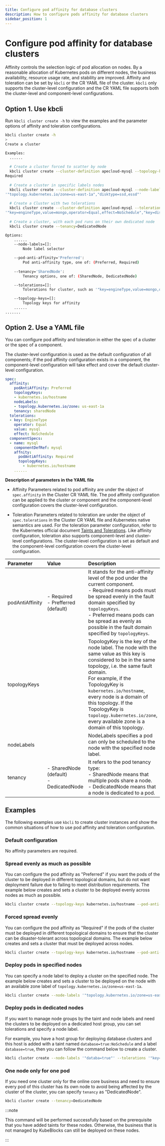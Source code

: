 ```yaml
---
title: Configure pod affinity for database clusters
description: How to configure pods affinity for database clusters
sidebar_position: 1
---
```


# Configure pod affinity for database clusters

Affinity controls the selection logic of pod allocation on nodes. By a reasonable allocation of Kubernetes pods on different nodes, the business availability, resource usage rate, and stability are improved. 
Affinity and toleration can be set by `kbcli` or the CR YAML file of the cluster. `kbcli` only supports the cluster-level configuration and the CR YAML file supports both the cluster-level and component-level configurations.

## Option 1. Use kbcli

Run `kbcli cluster create -h` to view the examples and the parameter options of affinity and toleration configurations.

```bash
kbcli cluster create -h
>
Create a cluster

Examples:
  ......
  
  # Create a cluster forced to scatter by node
  kbcli cluster create --cluster-definition apecloud-mysql --topology-keys kubernetes.io/hostname --pod-anti-affinity
Required
  
  # Create a cluster in specific labels nodes
  kbcli cluster create --cluster-definition apecloud-mysql --node-labels
'"topology.kubernetes.io/zone=us-east-1a","disktype=ssd,essd"'
  
  # Create a Cluster with two tolerations
  kbcli cluster create --cluster-definition apecloud-mysql --tolerations
'"key=engineType,value=mongo,operator=Equal,effect=NoSchedule","key=diskType,value=ssd,operator=Equal,effect=NoSchedule"'
  
  # Create a cluster, with each pod runs on their own dedicated node
  kbcli cluster create --tenancy=DedicatedNode

Options:
    ......
    --node-labels=[]:
        Node label selector

    --pod-anti-affinity='Preferred':
        Pod anti-affinity type, one of: (Preferred, Required)
        
    --tenancy='SharedNode':
        Tenancy options, one of: (SharedNode, DedicatedNode)

    --tolerations=[]:
        Tolerations for cluster, such as '"key=engineType,value=mongo,operator=Equal,effect=NoSchedule"'

    --topology-keys=[]:
        Topology keys for affinity
    ......
.......
```

## Option 2. Use a YAML file

You can configure pod affinity and toleration in either the spec of a cluster or the spec of a component. 

The cluster-level configuration is used as the default configuration of all components; if the pod affinity configuration exists in a component, the component-level configuration will take effect and cover the default cluster-level configuration. 

```yaml
spec:
  affinity:
    podAntiAffinity: Preferred
    topologyKeys:
    - kubernetes.io/hostname
    nodeLabels:
    - topology.kubernetes.io/zone: us-east-1a
    tenancy: sharedNode
  tolerations:
  - key: EngineType
    operator: Equal
    value: mysql
    effect: NoSchedule
  componentSpecs:
  - name: mysql
    componentDefRef: mysql
    affnity:
      podAntiAffinity: Required
      topologyKeys:
        - kubernetes.io/hostname
    ......
```

**Description of parameters in the YAML file**

* Affinity
  Parameters related to pod affinity are under the object of `spec.affinity` in the Cluster CR YAML file.
  The pod affinity configuration can be applied to the cluster or component and the component-level configuration covers the cluster-level configuration.

* Toleration
  Parameters related to toleration are under the object of `spec.tolerations` in the Cluster CR YAML file and Kubernetes native semantics are used. For the toleration parameter configuration, refer to the Kubernetes official document [Taints and Tolerations](https://kubernetes.io/docs/concepts/scheduling-eviction/taint-and-toleration/).
  Like affinity configuration, toleration also supports component-level and cluster-level configurations. The cluster-level configuration is set as default and the component-level configuration covers the cluster-level configuration.

| **Parameter**   | **Value**                                    | **Description**  |
| :--             | :--                                          | :--              |
| podAntiAffinity | - Required <br/> - Prefferred (default)      | It stands for the anti-affinity level of the pod under the current component.<br/> - Required means pods must be spread evenly in the fault domain specified by `topologyKeys`. <br/> - Preferred means pods can be spread as evenly as possible in the fault domain specified by `topologyKeys`. |
| topologyKeys    |                                              | TopologyKey is the key of the node label. The node with the same value as this key is considered to be in the same topology, i.e. the same fault domain.<br/>For example, if the TopologyKey is `kubernetes.io/hostname`, every node is a domain of this topology. If the TopologyKey is `topology.kubernetes.io/zone`, every available zone is a domain of this topology. |
| nodeLabels      |                                              | NodeLabels specifies a pod can only be scheduled to the node with the specified node label. |
| tenancy         | - SharedNode (default) <br/> - DedicatedNode | It refers to the pod tenancy type:<br/> - SharedNode means that multiple pods share a node.<br/> - DedicatedNode means that a node is dedicated to a pod. |

## Examples

The following examples use `kbcli` to create cluster instances and show the common situations of how to use pod affinity and toleration configuration.

### Default configuration

No affinity parameters are required.

### Spread evenly as much as possible

You can configure the pod affinity as "Preferred" if you want the pods of the cluster to be deployed in different topological domains, but do not want deployment failure due to failing to meet distribution requirements.
The example below creates and sets a cluster to be deployed evenly across nodes as much as possible.

```bash
kbcli cluster create --topology-keys kubernetes.io/hostname --pod-anti-affinity Preferred
```

### Forced spread evenly

You can configure the pod affinity as "Required" if the pods of the cluster must be deployed in different topological domains to ensure that the cluster can be disaster-tolerant across topological domains.
The example below creates and sets a cluster that must be deployed across nodes.

```bash
kbcli cluster create --topology-keys kubernetes.io/hostname --pod-anti-affinity Required
```

### Deploy pods in specified nodes

You can specify a node label to deploy a cluster on the specified node. 
The example below creates and sets a cluster to be deployed on the node with an available zone label of `topology.kubernetes.io/zone=us-east-1a`.

```bash
kbcli cluster create --node-labels '"topology.kubernetes.io/zone=us-east-1a"'
```

### Deploy pods in dedicated nodes

If you want to manage node groups by the taint and node labels and need the clusters to be deployed on a dedicated host group, you can set tolerations and specify a node label.

For example, you have a host group for deploying database clusters and this host is added with a taint named `database=true:NoSchedule` and a label `database=true`, then you can follow the command below to create a cluster.

```bash
kbcli cluster create --node-labels '"databa=true"' --tolerations '"key=database,value=true,operator=Equal,effect=NoSchedule"
```

### One node only for one pod

If you need one cluster only for the online core business and need to ensure every pod of this cluster has its own node to avoid being affected by the cluster of the cluster, you can specify `tenancy` as "DedicatedNode".

```bash
kbcli cluster create --tenancy=DedicatedNode
```

:::note

This command will be performed successfully based on the prerequisite that you have added taints for these nodes. Otherwise, the business that is not managed by KubeBlocks can still be deployed on these nodes.

:::